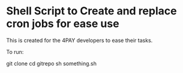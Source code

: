 # Shell Script to Create and replace cron jobs for ease use

This is created for the 4PAY developers to ease their tasks. 

To run: 

git clone <gitrepo>
cd gitrepo
sh something.sh
